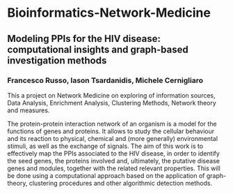 # Bioinformatics-Network-Medicine

## Modeling PPIs for the HIV disease: computational insights and graph-based investigation methods

### Francesco Russo, Iason Tsardanidis, Michele Cernigliaro

This a project on Network Medicine on exploring of information sources, Data Analysis, Enrichment Analysis, Clustering Methods, Network theory and measures.

The protein-protein interaction network of an organism is a model for the functions of genes and proteins. It allows to study the cellular behaviour and its reaction to physical, chemical and (more generally) environmental stimuli, as well as the exchange of signals. The aim of this work is to effectively map the PPIs associated to the HIV disease, in order to identify the seed genes, the proteins involved and, ultimately, the putative disease genes and modules, together with the related relevant properties. This will be done using a computational approach based on the application of graph-theory, clustering procedures and other algorithmic detection methods.
